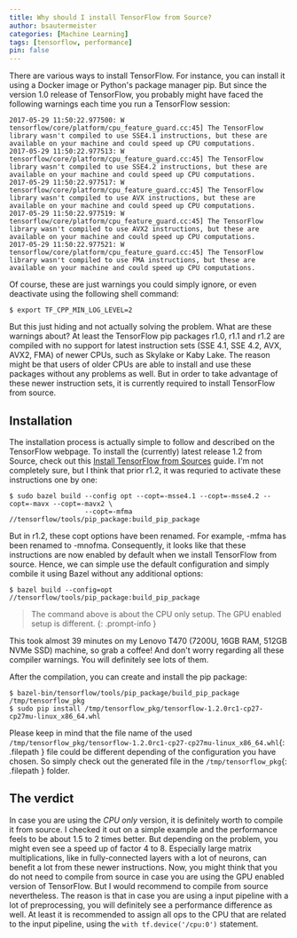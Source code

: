 ```yaml
---
title: Why should I install TensorFlow from Source?
author: bsautermeister
categories: [Machine Learning]
tags: [tensorflow, performance]
pin: false
---
```


There are various ways to install TensorFlow. For instance, you can install it using a Docker image
or Python's package manager pip. But since the version 1.0 release of TensorFlow, you probably might have faced the following
warnings each time you run a TensorFlow session:

```console
2017-05-29 11:50:22.977500: W tensorflow/core/platform/cpu_feature_guard.cc:45] The TensorFlow library wasn't compiled to use SSE4.1 instructions, but these are available on your machine and could speed up CPU computations.
2017-05-29 11:50:22.977513: W tensorflow/core/platform/cpu_feature_guard.cc:45] The TensorFlow library wasn't compiled to use SSE4.2 instructions, but these are available on your machine and could speed up CPU computations.
2017-05-29 11:50:22.977517: W tensorflow/core/platform/cpu_feature_guard.cc:45] The TensorFlow library wasn't compiled to use AVX instructions, but these are available on your machine and could speed up CPU computations.
2017-05-29 11:50:22.977519: W tensorflow/core/platform/cpu_feature_guard.cc:45] The TensorFlow library wasn't compiled to use AVX2 instructions, but these are available on your machine and could speed up CPU computations.
2017-05-29 11:50:22.977521: W tensorflow/core/platform/cpu_feature_guard.cc:45] The TensorFlow library wasn't compiled to use FMA instructions, but these are available on your machine and could speed up CPU computations.
```

Of course, these are just warnings you could simply ignore, or even deactivate using the following shell command:

```console
$ export TF_CPP_MIN_LOG_LEVEL=2
```

But this just hiding and not actually solving the problem. What are these warnings about? At least the TensorFlow pip packages
r1.0, r1.1 and r1.2 are compiled with no support for latest instruction sets (SSE 4.1, SSE 4.2, AVX, AVX2, FMA) of newer CPUs,
such as Skylake or Kaby Lake. The reason might be that users of older CPUs are able to install and use these packages without
any problems as well. But in order to take advantage of these newer instruction sets, it is currently required to install
TensorFlow from source.

## Installation

The installation process is actually simple to follow and described on the TensorFlow webpage. To install the (currently) latest
release 1.2 from Source, check out this
[Install TensorFlow from Sources](https://www.tensorflow.org/versions/r1.2/install/install_sources) guide.
I'm not completely sure, but I think that prior r1.2, it was requried to activate these instructions one by one:

```console
$ sudo bazel build --config opt --copt=-msse4.1 --copt=-msse4.2 --copt=-mavx --copt=-mavx2 \
                   --copt=-mfma //tensorflow/tools/pip_package:build_pip_package
```

But in r1.2, these copt options have been renamed. For example, -mfma has been renamed to -mnofma. Consequently, it looks like
that these instructions are now enabled by default when we install TensorFlow from source. Hence, we can simple use the default
configuration and simply combile it using Bazel without any additional options:

```console
$ bazel build --config=opt //tensorflow/tools/pip_package:build_pip_package
```

> The command above is about the CPU only setup. The GPU enabled setup is different.
{: .prompt-info }

This took almost 39 minutes on my Lenovo T470 (7200U, 16GB RAM, 512GB NVMe SSD) machine, so grab a coffee!
And don't worry regarding all these compiler warnings. You will definitely see lots of them.

After the compilation, you can create and install the pip package:

```console
$ bazel-bin/tensorflow/tools/pip_package/build_pip_package /tmp/tensorflow_pkg
$ sudo pip install /tmp/tensorflow_pkg/tensorflow-1.2.0rc1-cp27-cp27mu-linux_x86_64.whl
```

Please keep in mind that the file name of the used `/tmp/tensorflow_pkg/tensorflow-1.2.0rc1-cp27-cp27mu-linux_x86_64.whl`{: .filepath }
file could be different depending of the configuration you have chosen. So simply check out the generated file in the
`/tmp/tensorflow_pkg`{: .filepath } folder.

## The verdict

In case you are using the *CPU only* version, it is definitely worth to compile it from source. I checked it out on a simple
example and the performance feels to be about 1.5 to 2 times better. But depending on the problem, you might even see a speed up
of factor 4 to 8. Especially large matrix multiplications, like in fully-connected layers with a lot of neurons, 
can benefit a lot from these newer instructions. Now, you might think that you do not need to compile from source in case you are
using the GPU enabled version of TensorFlow. But I would recommend to compile from source nevertheless. 
The reason is that in case you are using a input pipeline with a lot of preprocessing, you will definitely see a performance
difference as well. At least it is recommended to assign all ops to the CPU that are related to the input pipeline, 
using the `with tf.device('/cpu:0')` statement.